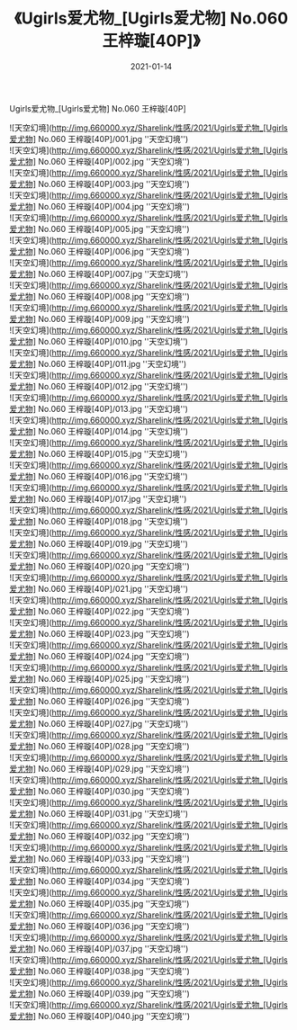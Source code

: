 ﻿---
layout: post
title:  《Ugirls爱尤物_[Ugirls爱尤物] No.060 王梓璇[40P]》
date:   2021-01-14
img: http://img.660000.xyz/Sharelink/性感/2021/Ugirls爱尤物_[Ugirls爱尤物] No.060 王梓璇[40P]/000.jpg
categories: [美女, 性感, 泳衣]
---

Ugirls爱尤物_[Ugirls爱尤物] No.060 王梓璇[40P]



![天空幻境](http://img.660000.xyz/Sharelink/性感/2021/Ugirls爱尤物_[Ugirls爱尤物] No.060 王梓璇[40P]/001.jpg ''天空幻境'') <br>
![天空幻境](http://img.660000.xyz/Sharelink/性感/2021/Ugirls爱尤物_[Ugirls爱尤物] No.060 王梓璇[40P]/002.jpg ''天空幻境'') <br>
![天空幻境](http://img.660000.xyz/Sharelink/性感/2021/Ugirls爱尤物_[Ugirls爱尤物] No.060 王梓璇[40P]/003.jpg ''天空幻境'') <br>
![天空幻境](http://img.660000.xyz/Sharelink/性感/2021/Ugirls爱尤物_[Ugirls爱尤物] No.060 王梓璇[40P]/004.jpg ''天空幻境'') <br>
![天空幻境](http://img.660000.xyz/Sharelink/性感/2021/Ugirls爱尤物_[Ugirls爱尤物] No.060 王梓璇[40P]/005.jpg ''天空幻境'') <br>
![天空幻境](http://img.660000.xyz/Sharelink/性感/2021/Ugirls爱尤物_[Ugirls爱尤物] No.060 王梓璇[40P]/006.jpg ''天空幻境'') <br>
![天空幻境](http://img.660000.xyz/Sharelink/性感/2021/Ugirls爱尤物_[Ugirls爱尤物] No.060 王梓璇[40P]/007.jpg ''天空幻境'') <br>
![天空幻境](http://img.660000.xyz/Sharelink/性感/2021/Ugirls爱尤物_[Ugirls爱尤物] No.060 王梓璇[40P]/008.jpg ''天空幻境'') <br>
![天空幻境](http://img.660000.xyz/Sharelink/性感/2021/Ugirls爱尤物_[Ugirls爱尤物] No.060 王梓璇[40P]/009.jpg ''天空幻境'') <br>
![天空幻境](http://img.660000.xyz/Sharelink/性感/2021/Ugirls爱尤物_[Ugirls爱尤物] No.060 王梓璇[40P]/010.jpg ''天空幻境'') <br>
![天空幻境](http://img.660000.xyz/Sharelink/性感/2021/Ugirls爱尤物_[Ugirls爱尤物] No.060 王梓璇[40P]/011.jpg ''天空幻境'') <br>
![天空幻境](http://img.660000.xyz/Sharelink/性感/2021/Ugirls爱尤物_[Ugirls爱尤物] No.060 王梓璇[40P]/012.jpg ''天空幻境'') <br>
![天空幻境](http://img.660000.xyz/Sharelink/性感/2021/Ugirls爱尤物_[Ugirls爱尤物] No.060 王梓璇[40P]/013.jpg ''天空幻境'') <br>
![天空幻境](http://img.660000.xyz/Sharelink/性感/2021/Ugirls爱尤物_[Ugirls爱尤物] No.060 王梓璇[40P]/014.jpg ''天空幻境'') <br>
![天空幻境](http://img.660000.xyz/Sharelink/性感/2021/Ugirls爱尤物_[Ugirls爱尤物] No.060 王梓璇[40P]/015.jpg ''天空幻境'') <br>
![天空幻境](http://img.660000.xyz/Sharelink/性感/2021/Ugirls爱尤物_[Ugirls爱尤物] No.060 王梓璇[40P]/016.jpg ''天空幻境'') <br>
![天空幻境](http://img.660000.xyz/Sharelink/性感/2021/Ugirls爱尤物_[Ugirls爱尤物] No.060 王梓璇[40P]/017.jpg ''天空幻境'') <br>
![天空幻境](http://img.660000.xyz/Sharelink/性感/2021/Ugirls爱尤物_[Ugirls爱尤物] No.060 王梓璇[40P]/018.jpg ''天空幻境'') <br>
![天空幻境](http://img.660000.xyz/Sharelink/性感/2021/Ugirls爱尤物_[Ugirls爱尤物] No.060 王梓璇[40P]/019.jpg ''天空幻境'') <br>
![天空幻境](http://img.660000.xyz/Sharelink/性感/2021/Ugirls爱尤物_[Ugirls爱尤物] No.060 王梓璇[40P]/020.jpg ''天空幻境'') <br>
![天空幻境](http://img.660000.xyz/Sharelink/性感/2021/Ugirls爱尤物_[Ugirls爱尤物] No.060 王梓璇[40P]/021.jpg ''天空幻境'') <br>
![天空幻境](http://img.660000.xyz/Sharelink/性感/2021/Ugirls爱尤物_[Ugirls爱尤物] No.060 王梓璇[40P]/022.jpg ''天空幻境'') <br>
![天空幻境](http://img.660000.xyz/Sharelink/性感/2021/Ugirls爱尤物_[Ugirls爱尤物] No.060 王梓璇[40P]/023.jpg ''天空幻境'') <br>
![天空幻境](http://img.660000.xyz/Sharelink/性感/2021/Ugirls爱尤物_[Ugirls爱尤物] No.060 王梓璇[40P]/024.jpg ''天空幻境'') <br>
![天空幻境](http://img.660000.xyz/Sharelink/性感/2021/Ugirls爱尤物_[Ugirls爱尤物] No.060 王梓璇[40P]/025.jpg ''天空幻境'') <br>
![天空幻境](http://img.660000.xyz/Sharelink/性感/2021/Ugirls爱尤物_[Ugirls爱尤物] No.060 王梓璇[40P]/026.jpg ''天空幻境'') <br>
![天空幻境](http://img.660000.xyz/Sharelink/性感/2021/Ugirls爱尤物_[Ugirls爱尤物] No.060 王梓璇[40P]/027.jpg ''天空幻境'') <br>
![天空幻境](http://img.660000.xyz/Sharelink/性感/2021/Ugirls爱尤物_[Ugirls爱尤物] No.060 王梓璇[40P]/028.jpg ''天空幻境'') <br>
![天空幻境](http://img.660000.xyz/Sharelink/性感/2021/Ugirls爱尤物_[Ugirls爱尤物] No.060 王梓璇[40P]/029.jpg ''天空幻境'') <br>
![天空幻境](http://img.660000.xyz/Sharelink/性感/2021/Ugirls爱尤物_[Ugirls爱尤物] No.060 王梓璇[40P]/030.jpg ''天空幻境'') <br>
![天空幻境](http://img.660000.xyz/Sharelink/性感/2021/Ugirls爱尤物_[Ugirls爱尤物] No.060 王梓璇[40P]/031.jpg ''天空幻境'') <br>
![天空幻境](http://img.660000.xyz/Sharelink/性感/2021/Ugirls爱尤物_[Ugirls爱尤物] No.060 王梓璇[40P]/032.jpg ''天空幻境'') <br>
![天空幻境](http://img.660000.xyz/Sharelink/性感/2021/Ugirls爱尤物_[Ugirls爱尤物] No.060 王梓璇[40P]/033.jpg ''天空幻境'') <br>
![天空幻境](http://img.660000.xyz/Sharelink/性感/2021/Ugirls爱尤物_[Ugirls爱尤物] No.060 王梓璇[40P]/034.jpg ''天空幻境'') <br>
![天空幻境](http://img.660000.xyz/Sharelink/性感/2021/Ugirls爱尤物_[Ugirls爱尤物] No.060 王梓璇[40P]/035.jpg ''天空幻境'') <br>
![天空幻境](http://img.660000.xyz/Sharelink/性感/2021/Ugirls爱尤物_[Ugirls爱尤物] No.060 王梓璇[40P]/036.jpg ''天空幻境'') <br>
![天空幻境](http://img.660000.xyz/Sharelink/性感/2021/Ugirls爱尤物_[Ugirls爱尤物] No.060 王梓璇[40P]/037.jpg ''天空幻境'') <br>
![天空幻境](http://img.660000.xyz/Sharelink/性感/2021/Ugirls爱尤物_[Ugirls爱尤物] No.060 王梓璇[40P]/038.jpg ''天空幻境'') <br>
![天空幻境](http://img.660000.xyz/Sharelink/性感/2021/Ugirls爱尤物_[Ugirls爱尤物] No.060 王梓璇[40P]/039.jpg ''天空幻境'') <br>
![天空幻境](http://img.660000.xyz/Sharelink/性感/2021/Ugirls爱尤物_[Ugirls爱尤物] No.060 王梓璇[40P]/040.jpg ''天空幻境'') <br>